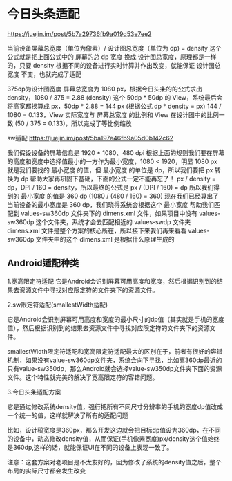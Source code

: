 # 今日头条适配
https://juejin.im/post/5b7a29736fb9a019d53e7ee2

当前设备屏幕总宽度（单位为像素）/  设计图总宽度（单位为 dp) = density
这个公式就是把上面公式中的 屏幕的总 dp 宽度 换成 设计图总宽度，原理都是一样的，只要 density 根据不同的设备进行实时计算并作出改变，就能保证 设计图总宽度 不变，也就完成了适配

375dp为设计图宽度
屏幕总宽度为 1080 px，根据今日头条的的公式求出 density，1080 / 375 = 2.88 (density)
这个 50dp * 50dp 的 View，系统最后会将高宽都换算成 px，50dp * 2.88 = 144 px (根据公式 dp * density = px)
144 / 1080 = 0.133，View 实际宽度与 屏幕总宽度 的比例和 View 在设计图中的比例一致 (50 / 375 = 0.133)，所以完成了等比例缩放


sw适配
https://juejin.im/post/5ba197e46fb9a05d0b142c62

我们假设设备的屏幕信息是 1920 * 1080、480 dpi
根据上面的规则我们要在屏幕的高度和宽度中选择值最小的一方作为最小宽度，1080 < 1920，明显 1080 px 就是我们要找的 最小宽度 的值，但 最小宽度 的单位是 dp，所以我们要把 px 转换为 dp
帮助大家再巩固下基础，下面的公式一定不能再忘了！
px / density = dp，DPI / 160 = density，所以最终的公式是 px / (DPI / 160) = dp
所以我们得到的 最小宽度 的值是 360 dp (1080 / (480 / 160) = 360)
现在我们已经算出了当前设备的最小宽度是 360 dp，我们晓得系统会根据这个 最小宽度 帮助我们匹配到 values-sw360dp 文件夹下的 dimens.xml 文件，如果项目中没有 values-sw360dp 这个文件夹，系统才会去匹配相近的 values-sw<N>dp 文件夹
dimens.xml 文件是整个方案的核心所在，所以接下来我们再来看看 values-sw360dp 文件夹中的这个 dimens.xml 是根据什么原理生成的

## Android适配种类
1.宽高限定符适配
它是Android会识别屏幕可用高度和宽度，然后根据识别到的结果去资源文件中寻找对应限定符的文件夹下的资源文件。

2.sw限定符适配(smallestWidth适配)

它是Android会识别屏幕可用高度和宽度的最小尺寸的dp值（其实就是手机的宽度值），然后根据识别到的结果去资源文件中寻找对应限定符的文件夹下的资源文件。

smallestWidth限定符适配和宽高限定符适配最大的区别在于，前者有很好的容错机制，如果没有value-sw360dp文件夹，系统会向下寻找，比如离360dp最近的只有value-sw350dp，那么Android就会选择value-sw350dp文件夹下面的资源文件。这个特性就完美的解决了宽高限定符的容错问题。

3.今日头条适配方案

它是通过修改系统density值，强行把所有不同尺寸分辨率的手机的宽度dp值改成一个统一的值，这样就解决了所有的适配问题

比如，设计稿宽度是360px，那么开发这边就会把目标dp值设为360dp，在不同的设备中，动态修改density值，从而保证(手机像素宽度)px/density这个值始终是360dp,这样的话，就能保证UI在不同的设备上表现一致了。

 注意：这套方案对老项目是不太友好的，因为修改了系统的density值之后，整个布局的实际尺寸都会发生改变

